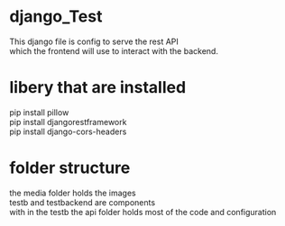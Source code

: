 # django_Test
This django file is config to serve the rest API<br> 
which the frontend will use to interact with the backend.
# libery that are installed 
pip install pillow<br>
pip install djangorestframework<br>
pip install django-cors-headers<br>
# folder structure
the media folder holds the images<br>
testb and testbackend are components<br> 
with in the testb the api folder holds most of the code and configuration